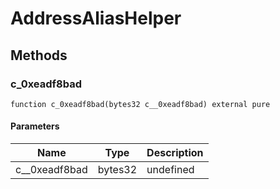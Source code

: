 # AddressAliasHelper









## Methods

### c_0xeadf8bad

```solidity
function c_0xeadf8bad(bytes32 c__0xeadf8bad) external pure
```





#### Parameters

| Name | Type | Description |
|---|---|---|
| c__0xeadf8bad | bytes32 | undefined




